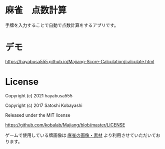 # 麻雀　点数計算
手牌を入力することで自動で点数計算をするアプリです。

# デモ

https://hayabusa555.github.io/Majiang-Score-Calculation/calculate.html

# License
Copyright (c) 2021 hayabusa555

Copyright (c) 2017 Satoshi Kobayashi

Released under the MIT license

https://github.com/kobalab/Majiang/blob/master/LICENSE

ゲームで使用している牌画像は [麻雀の画像・素材](https://www.civillink.net/fsozai/majan.html) より利用させていただいております。
